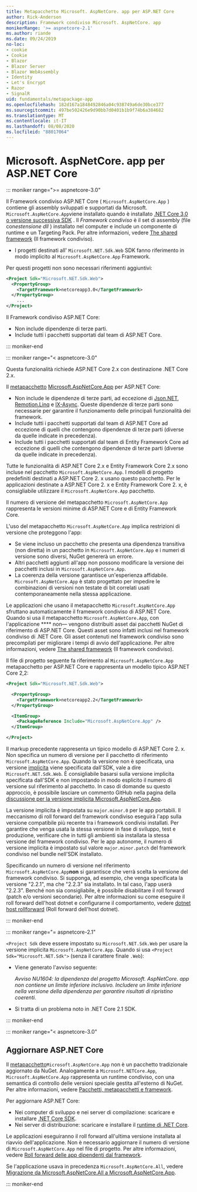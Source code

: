 ```yaml
---
title: Metapacchetto Microsoft. AspNetCore. app per ASP.NET Core
author: Rick-Anderson
description: Framework condiviso Microsoft. AspNetCore. app
monikerRange: '>= aspnetcore-2.1'
ms.author: riande
ms.date: 09/24/2019
no-loc:
- cookie
- Cookie
- Blazor
- Blazor Server
- Blazor WebAssembly
- Identity
- Let's Encrypt
- Razor
- SignalR
uid: fundamentals/metapackage-app
ms.openlocfilehash: 182d167a1848492846a04c938749a6de30bce377
ms.sourcegitcommit: 497be502426e9d90bb7d0401b1b9f74b6a384682
ms.translationtype: MT
ms.contentlocale: it-IT
ms.lasthandoff: 08/08/2020
ms.locfileid: "88017064"
---
```

# <a name="microsoftaspnetcoreapp-for-aspnet-core"></a>Microsoft. AspNetCore. app per ASP.NET Core

::: moniker range=">= aspnetcore-3.0"

 Il Framework condiviso ASP.NET Core ( `Microsoft.AspNetCore.App` ) contiene gli assembly sviluppati e supportati da Microsoft. `Microsoft.AspNetCore.App`viene installato quando è installato [.NET Core 3,0 o versione successiva SDK](https://dotnet.microsoft.com/download/dotnet-core/3.0) . Il *Framework condiviso* è il set di assembly (file con*estensione dll* ) installato nel computer e include un componente di runtime e un Targeting Pack. Per altre informazioni, vedere [The shared framework](https://natemcmaster.com/blog/2018/08/29/netcore-primitives-2/) (Il framework condiviso).

* I progetti destinati all' `Microsoft.NET.Sdk.Web` SDK fanno riferimento in modo implicito al `Microsoft.AspNetCore.App` Framework.

Per questi progetti non sono necessari riferimenti aggiuntivi:

```xml
<Project Sdk="Microsoft.NET.Sdk.Web">
  <PropertyGroup>
    <TargetFramework>netcoreapp3.0</TargetFramework>
  </PropertyGroup>
    ...
</Project>
```

Il Framework condiviso ASP.NET Core:

* Non include dipendenze di terze parti.
* Include tutti i pacchetti supportati dal team di ASP.NET Core.

::: moniker-end

::: moniker range="< aspnetcore-3.0"

Questa funzionalità richiede ASP.NET Core 2.x con destinazione .NET Core 2.x.

Il [metapacchetto](https://www.nuget.org/packages/Microsoft.AspNetCore.App) [Microsoft.AspNetCore.App](/dotnet/core/packages#metapackages) per ASP.NET Core:

* Non include le dipendenze di terze parti, ad eccezione di [Json.NET](https://www.nuget.org/packages/Newtonsoft.Json/), [Remotion.Linq](https://www.nuget.org/packages/Remotion.Linq/) e [IX-Async](https://www.nuget.org/packages/System.Interactive.Async/). Queste dipendenze di terze parti sono necessarie per garantire il funzionamento delle principali funzionalità dei framework.
* Include tutti i pacchetti supportati dal team di ASP.NET Core ad eccezione di quelli che contengono dipendenze di terze parti (diverse da quelle indicate in precedenza).
* Include tutti i pacchetti supportati dal team di Entity Framework Core ad eccezione di quelli che contengono dipendenze di terze parti (diverse da quelle indicate in precedenza).

Tutte le funzionalità di ASP.NET Core 2.x e Entity Framework Core 2.x sono incluse nel pacchetto `Microsoft.AspNetCore.App`. I modelli di progetto predefiniti destinati a ASP.NET Core 2. x usano questo pacchetto. Per le applicazioni destinate a ASP.NET Core 2. x e Entity Framework Core 2. x, è consigliabile utilizzare il `Microsoft.AspNetCore.App` pacchetto.

Il numero di versione del metapacchetto `Microsoft.AspNetCore.App` rappresenta le versioni minime di ASP.NET Core e di Entity Framework Core.

L'uso del metapacchetto `Microsoft.AspNetCore.App` implica restrizioni di versione che proteggono l'app:

* Se viene incluso un pacchetto che presenta una dipendenza transitiva (non diretta) in un pacchetto in `Microsoft.AspNetCore.App` e i numeri di versione sono diversi, NuGet genererà un errore.
* Altri pacchetti aggiunti all'app non possono modificare la versione dei pacchetti inclusi in `Microsoft.AspNetCore.App`.
* La coerenza della versione garantisce un'esperienza affidabile. `Microsoft.AspNetCore.App` è stato progettato per impedire le combinazioni di versioni non testate di bit correlati usati contemporaneamente nella stessa applicazione.

Le applicazioni che usano il metapacchetto `Microsoft.AspNetCore.App` sfruttano automaticamente il framework condiviso di ASP.NET Core. Quando si usa il metapacchetto `Microsoft.AspNetCore.App`, con l'applicazione **** non&mdash; vengono distribuiti asset dai pacchetti NuGet di riferimento di ASP.NET Core. Questi asset sono infatti inclusi nel framework condiviso di .NET Core. Gli asset contenuti nel framework condiviso sono precompilati per migliorare i tempi di avvio dell'applicazione. Per altre informazioni, vedere [The shared framework](https://natemcmaster.com/blog/2018/08/29/netcore-primitives-2/) (Il framework condiviso).

Il file di progetto seguente fa riferimento al `Microsoft.AspNetCore.App` metapacchetto per ASP.NET Core e rappresenta un modello tipico ASP.NET Core 2,2:

```xml
<Project Sdk="Microsoft.NET.Sdk.Web">

  <PropertyGroup>
    <TargetFramework>netcoreapp2.2</TargetFramework>
  </PropertyGroup>

  <ItemGroup>
    <PackageReference Include="Microsoft.AspNetCore.App" />
  </ItemGroup>

</Project>
```

Il markup precedente rappresenta un tipico modello di ASP.NET Core 2. x. Non specifica un numero di versione per il pacchetto di riferimento `Microsoft.AspNetCore.App`. Quando la versione non è specificata, una versione [implicita](https://github.com/dotnet/core/blob/master/release-notes/1.0/sdk/1.0-rc3-implicit-package-refs.md) viene specificata dall'SDK, vale a dire `Microsoft.NET.Sdk.Web`. È consigliabile basarsi sulla versione implicita specificata dall'SDK e non impostando in modo esplicito il numero di versione sul riferimento al pacchetto. In caso di domande su questo approccio, è possibile lasciare un commento GitHub nella pagina della [discussione per la versione implicita Microsoft.AspNetCore.App](https://github.com/dotnet/AspNetCore.Docs/issues/6430).

La versione implicita è impostata su `major.minor.0` per le app portabili. Il meccanismo di roll forward del framework condiviso eseguirà l'app sulla versione compatibile più recente tra i framework condivisi installati. Per garantire che venga usata la stessa versione in fase di sviluppo, test e produzione, verificare che in tutti gli ambienti sia installata la stessa versione del framework condiviso. Per le app autonome, il numero di versione implicita è impostato sul valore `major.minor.patch` del framework condiviso nel bundle nell'SDK installato.

Specificando un numero di versione nel riferimento `Microsoft.AspNetCore.App`**non** si garantisce che verrà scelta la versione del framework condiviso. Si supponga, ad esempio, che venga specificata la versione "2.2.1", ma che "2.2.3" sia installato. In tal caso, l'app userà "2.2.3". Benché non sia consigliabile, è possibile disabilitare il roll forward (patch e/o versioni secondarie). Per altre informazioni su come eseguire il roll forward dell'host dotnet e configurarne il comportamento, vedere [dotnet host rollforward](https://github.com/dotnet/core-setup/blob/master/Documentation/design-docs/roll-forward-on-no-candidate-fx.md) (Roll forward dell'host dotnet).

::: moniker-end

::: moniker range="= aspnetcore-2.1"

`<Project Sdk` deve essere impostato su `Microsoft.NET.Sdk.Web` per usare la versione implicita `Microsoft.AspNetCore.App`. Quando si usa `<Project Sdk="Microsoft.NET.Sdk">` (senza il carattere finale `.Web`):

* Viene generato l'avviso seguente:

  *Avviso NU1604: la dipendenza del progetto Microsoft. AspNetCore. app non contiene un limite inferiore inclusivo. Includere un limite inferiore nella versione della dipendenza per garantire risultati di ripristino coerenti.*

* Si tratta di un problema noto in .NET Core 2.1 SDK.

::: moniker-end

::: moniker range="< aspnetcore-3.0"

<a name="update"></a>

## <a name="update-aspnet-core"></a>Aggiornare ASP.NET Core

Il  [metapacchetto](/dotnet/core/packages#metapackages)`Microsoft.AspNetCore.App` non è un pacchetto tradizionale aggiornato da NuGet. Analogamente a `Microsoft.NETCore.App`, `Microsoft.AspNetCore.App` rappresenta un runtime condiviso, con una semantica di controllo delle versioni speciale gestita all'esterno di NuGet. Per altre informazioni, vedere [Pacchetti, metapacchetti e framework](/dotnet/core/packages).

Per aggiornare ASP.NET Core:

* Nei computer di sviluppo e nei server di compilazione: scaricare e installare [.NET Core SDK](https://dotnet.microsoft.com/download).
* Nei server di distribuzione: scaricare e installare il [runtime di .NET Core](https://dotnet.microsoft.com/download).

 Le applicazioni eseguiranno il roll forward all'ultima versione installata al riavvio dell'applicazione. Non è necessario aggiornare il numero di versione di `Microsoft.AspNetCore.App` nel file di progetto. Per altre informazioni, vedere [Roll forward delle app dipendenti dal framework](/dotnet/core/versions/selection#framework-dependent-apps-roll-forward).

Se l'applicazione usava in precedenza `Microsoft.AspNetCore.All`, vedere [Migrazione da Microsoft.AspNetCore.All a Microsoft.AspNetCore.App](xref:fundamentals/metapackage#migrate).

::: moniker-end
